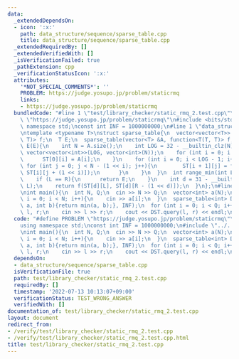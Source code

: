 ```yaml
---
data:
  _extendedDependsOn:
  - icon: ':x:'
    path: data_structure/sequence/sparse_table.cpp
    title: data_structure/sequence/sparse_table.cpp
  _extendedRequiredBy: []
  _extendedVerifiedWith: []
  _isVerificationFailed: true
  _pathExtension: cpp
  _verificationStatusIcon: ':x:'
  attributes:
    '*NOT_SPECIAL_COMMENTS*': ''
    PROBLEM: https://judge.yosupo.jp/problem/staticrmq
    links:
    - https://judge.yosupo.jp/problem/staticrmq
  bundledCode: "#line 1 \"test/library_checker/static_rmq_2.test.cpp\"\n#define PROBLEM\
    \ \"https://judge.yosupo.jp/problem/staticrmq\"\n#include <bits/stdc++.h>\nusing\
    \ namespace std;\nconst int INF = 1000000000;\n#line 1 \"data_structure/sequence/sparse_table.cpp\"\
    \ntemplate <typename T>\nstruct sparse_table{\n  vector<vector<T>> ST;\n  function<T(T,\
    \ T)> f;\n  T E;\n  sparse_table(vector<T> &A, function<T(T, T)> f, T E): f(f),\
    \ E(E){\n    int N = A.size();\n    int LOG = 32 - __builtin_clz(N);\n    ST =\
    \ vector<vector<int>>(LOG, vector<int>(N));\n    for (int i = 0; i < N; i++){\n\
    \      ST[0][i] = A[i];\n    }\n    for (int i = 0; i < LOG - 1; i++){\n     \
    \ for (int j = 0; j < N - (1 << i); j++){\n        ST[i + 1][j] = f(ST[i][j],\
    \ ST[i][j + (1 << i)]);\n      }\n    }\n  }\n  int range_min(int L, int R){\n\
    \    if (L == R){\n      return E;\n    }\n    int d = 31 - __builtin_clz(R -\
    \ L);\n    return f(ST[d][L], ST[d][R - (1 << d)]);\n  }\n};\n#line 6 \"test/library_checker/static_rmq_2.test.cpp\"\
    \nint main(){\n  int N, Q;\n  cin >> N >> Q;\n  vector<int> a(N);\n  for (int\
    \ i = 0; i < N; i++){\n    cin >> a[i];\n  }\n  sparse_table<int> DST(a, [](int\
    \ a, int b){return min(a, b);}, INF);\n  for (int i = 0; i < Q; i++){\n    int\
    \ l, r;\n    cin >> l >> r;\n    cout << DST.query(l, r) << endl;\n  }\n}\n"
  code: "#define PROBLEM \"https://judge.yosupo.jp/problem/staticrmq\"\n#include <bits/stdc++.h>\n\
    using namespace std;\nconst int INF = 1000000000;\n#include \"../../data_structure/sequence/sparse_table.cpp\"\
    \nint main(){\n  int N, Q;\n  cin >> N >> Q;\n  vector<int> a(N);\n  for (int\
    \ i = 0; i < N; i++){\n    cin >> a[i];\n  }\n  sparse_table<int> DST(a, [](int\
    \ a, int b){return min(a, b);}, INF);\n  for (int i = 0; i < Q; i++){\n    int\
    \ l, r;\n    cin >> l >> r;\n    cout << DST.query(l, r) << endl;\n  }\n}\n"
  dependsOn:
  - data_structure/sequence/sparse_table.cpp
  isVerificationFile: true
  path: test/library_checker/static_rmq_2.test.cpp
  requiredBy: []
  timestamp: '2022-07-13 10:13:07+09:00'
  verificationStatus: TEST_WRONG_ANSWER
  verifiedWith: []
documentation_of: test/library_checker/static_rmq_2.test.cpp
layout: document
redirect_from:
- /verify/test/library_checker/static_rmq_2.test.cpp
- /verify/test/library_checker/static_rmq_2.test.cpp.html
title: test/library_checker/static_rmq_2.test.cpp
---
```

